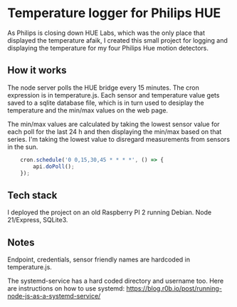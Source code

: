 # Temperature logger for Philips HUE
As Philips is closing down HUE Labs, which was the only place that displayed the temperature afaik,
I created this small project for logging and displaying the temperature for my four Philips Hue motion detectors.

## How it works
The node server polls the HUE bridge every 15 minutes. The cron expression is in temperature.js.
Each sensor and temperature value gets saved to a sqlite database file, which is in turn used to desiplay the 
temperature and the min/max values on the web page.

The min/max values are calculated by taking the lowest sensor value for each poll for the last 24 h and then
displaying the min/max based on that series. I'm taking the lowest value to disregard measurements
from sensors in the sun.


```javascript
    cron.schedule('0 0,15,30,45 * * * *', () => {
        api.doPoll();
    });
```

## Tech stack
I deployed the project on an old Raspberry PI 2 running Debian. Node 21/Express, SQLite3.

## Notes
Endpoint, credentials, sensor friendly names are hardcoded in temperature.js.

The systemd-service has a hard coded directory and username too.
Here are instructions on how to use systemd: https://blog.r0b.io/post/running-node-js-as-a-systemd-service/


